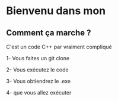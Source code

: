 # Bienvenu dans mon 

## Comment ça marche ?
C'est un code C++ par vraiment compliqué

1- Vous faites un git clone 

2- Vous exécutez le code 

3- Vous obtiendrez le .exe 

4- que vous allez exécuter